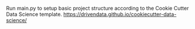 Run main.py to setup basic project structure according to the Cookie Cutter Data Science template.
https://drivendata.github.io/cookiecutter-data-science/